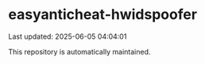 # easyanticheat-hwidspoofer

Last updated: 2025-06-05 04:04:01

This repository is automatically maintained.
